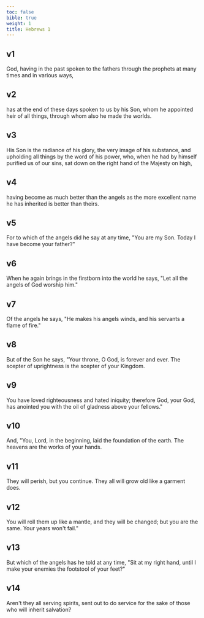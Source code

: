 ```yaml
---
toc: false
bible: true
weight: 1
title: Hebrews 1
---
```




## v1 
God, having in the past spoken to the fathers through the prophets at many times and in various ways, 

## v2 
has at the end of these days spoken to us by his Son, whom he appointed heir of all things, through whom also he made the worlds. 

## v3 
His Son is the radiance of his glory, the very image of his substance, and upholding all things by the word of his power, who, when he had by himself purified us of our sins, sat down on the right hand of the Majesty on high, 

## v4 
having become as much better than the angels as the more excellent name he has inherited is better than theirs. 

## v5 
For to which of the angels did he say at any time, "You are my Son. Today I have become your father?" 

## v6 
When he again brings in the firstborn into the world he says, "Let all the angels of God worship him." 

## v7 
Of the angels he says, "He makes his angels winds, and his servants a flame of fire." 

## v8 
But of the Son he says, "Your throne, O God, is forever and ever. The scepter of uprightness is the scepter of your Kingdom. 

## v9 
You have loved righteousness and hated iniquity; therefore God, your God, has anointed you with the oil of gladness above your fellows." 

## v10 
And, "You, Lord, in the beginning, laid the foundation of the earth. The heavens are the works of your hands. 

## v11 
They will perish, but you continue. They all will grow old like a garment does. 

## v12 
You will roll them up like a mantle, and they will be changed; but you are the same. Your years won't fail." 

## v13 
But which of the angels has he told at any time, "Sit at my right hand, until I make your enemies the footstool of your feet?" 

## v14 
Aren't they all serving spirits, sent out to do service for the sake of those who will inherit salvation?
